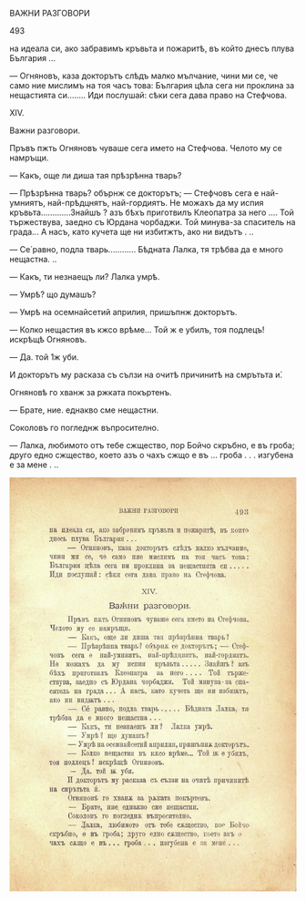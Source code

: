 ﻿ВАЖНИ РАЗГОВОРИ

493

на идеала си, ако забравимъ кръвьта и пожаритѣ, въ който днесъ плува България ...

— Огняновъ, каза докторътъ слѣдъ малко мълчание, чини ми се, че само ние мислимъ на тоя часъ това: България цѣла сега ни проклина за нещастията си........ Иди послушай: сѣки сега дава право на Стефчова.

XIV.

Важни разговори.

Пръвъ пжть Огняновъ чуваше сега името на Стефчова. Челото му се намръщи.

— Какъ, още ли диша тая прѣзрѣнна тварь?

— Прѣзрѣнна тварь? обърнж се докторътъ; — Стефчовъ сега е най-умниятъ, най-прѣдцнятъ, най-гордиятъ. Не можахъ да му испия кръвьта.............Знайшъ ? азъ бѣхъ приготвилъ Клеопатра за него .... Той тържествува, заедно съ Юрдана чорбаджи. Той минува-за спаситель на града... А насъ, като кучета ще ни избитжтъ, ако ни видътъ . ..

— Се́ равно, подла тварь............ Бѣдната Лалка, тя трѣбва да е много нещастна. ..

— Какъ, ти незнаещъ ли? Лалка умрѣ.

— Умрѣ? що думашъ?

— Умрѣ на осемнайсетий априлия, пришъпнж докторътъ.

— Колко нещастия въ кжсо врѣме... Той ж е убилъ, тоя подлецъ! искрѣщѣ Огняновъ.

— Да. той 1ж уби.

И докторътъ му расказа съ сълзи на очитѣ причинитѣ на смрътьта и́.

Огняновѣ го хванж за ржката покъртенъ.

— Брате, ние. еднакво сме нещастни.

Соколовъ го погледнж въпросително.

— Лалка, любимото отъ тебе сжщество, пор Бойчо скръбно, е въ гроба; друго едно сжщество, което азъ о чахъ сжщо е въ ... гроба . . . изгубена е за мене . ..

![original](../images/546.jpg)

